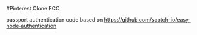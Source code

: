 #Pinterest Clone FCC 

passport authentication code based on https://github.com/scotch-io/easy-node-authentication
